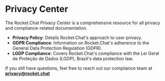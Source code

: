 # Privacy Center

The Rocket.Chat Privacy Center is a comprehensive resource for all privacy and compliance-related documentation.

* **Privacy Policy**: Details Rocket.Chat's approach to user privacy.
* **GDPR Compliance**: Information on Rocket.Chat's adherence to the General Data Protection Regulation (GDPR).
* **LGDP Compliance**: Covers Rocket.Chat's compliance with the Lei Geral de Proteção de Dados (LGDP), Brazil's data protection law.

If you still have questions, feel free to reach out our compliance team at **privacy@rocket.chat**&#x20;
